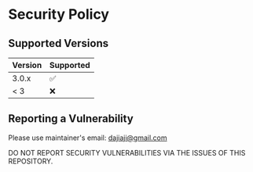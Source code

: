 # Security Policy

## Supported Versions

| Version | Supported          |
| ------- | ------------------ |
| 3.0.x   | :white_check_mark: |
| < 3     | :x:                |

## Reporting a Vulnerability

Please use maintainer's email: dajiaji@gmail.com

DO NOT REPORT SECURITY VULNERABILITIES VIA THE ISSUES OF THIS REPOSITORY.
